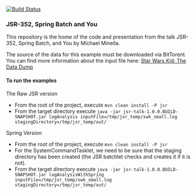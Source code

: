 [![Build Status](https://travis-ci.org/mminella/jsr352-springbatch-and-you.png)](https://travis-ci.org/mminella/jsr352-springbatch-and-you)
### JSR-352, Spring Batch and You
This repository is the home of the code and presentation from the talk JSR-352, Spring Batch, and You by Michael Minella.

The source of the data for this example must be downloaded via BitTorent.  You can find more information about the input file here: [Star Wars Kid: The Data Dump](http://waxy.org/2008/05/star_wars_kid_the_data_dump/)

#### To run the examples
The Raw JSR version

* From the root of the project, execute `mvn clean install -P jsr` 
* From the target directory execute `java -jar jsr-talk-1.0.0.BUILD-SNAPSHOT.jar logAnalysis inputFile=/tmp/jsr_temp/swk_small.log stagingDirectory=/tmp/jsr_temp/out/`

Spring Version 

* From the root of the project, execute `mvn clean install -P jsr`
* For the SystemCommandTasklet, we need to be sure that the staging directory has been created (the JSR batchlet checks and creates it if it is not).
* From the target directory execute `java -jar jsr-talk-1.0.0.BUILD-SNAPSHOT.jar logAnalysisWithSpring inputFile=/tmp/jsr_temp/swk_small.log stagingDirectory=/tmp/jsr_temp/out/`

